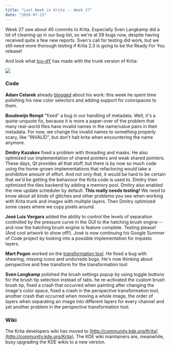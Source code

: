 ```yaml
---
title: "Last Week in Krita -- Week 27"
date: "2010-07-13"
---
```


Week 27 saw about 40 commits to Krita. Especially Sven Langkamp did a lot of cleaning up in our bug list, so we're at 59 bugs now, despite having received quite a few new reports. Sven's call for testing did work, but we still need more thorough testing if Krita 2.3 is going to be the Ready For You release!

And look what [Ico-dY](http://www.turnangel.com) has made with the trunk version of Krita:  

[![](/images/posts/2010/girl_in_blossom_xkrita.jpg)](http://forum.kde.org/viewtopic.php?f=138&t=88985)  

### Code

**Adam Celarek** already [blogged](http://celarek.at/2010/07/krita-gsoc-colour-selectors-with-colourspaces-support/) about his work: this week he spent time polishing his new color selectors and adding support for colorspaces to them.

**Boudewijn Rempt** "fixed" a bug in our handling of metadata. Well, it's a quote-unquote fix, because it is more a paper-over of the problem that many real-world files have invalid names in the name/value pairs in their metadata. For now, we change the invalid names to something properly scary, like "INVALID", but don't halt krita when encountering the name anymore.

**Dmitry Kazakov** fixed a problem with threading and masks. He also optimized our implementation of shared pointers and weak shared pointers. These days, Qt provides all that stuff, but there is by now so much code using the home-grown implementations that refactoring would take a prohibitive amount of effort. And not only that, it would be hard to be certain that we'd be getting the behaviour the Krita code is used to. Dmitry then optimized the tiles backend by adding a memory pool. Dmitry also enabled the new update scheduler by default. **This really needs testing!** We need to know about all kinds of glitches and other problems you see when working with Krita trunk and images with multiple layers. Then Dmitry optimized some cases where we copy pixels around.

**José Luis Vergara** added the ability to control the levels of separation controlled by the pressure curve in the GUI to the hatching brush engine -- and now the hatching brush engine is feature complete. Testing please! (And cool artwork to show off!). José is now continuing his Google Summer of Code project by looking into a possible implementation for impasto layers.

**Mart Pegon** worked on the [transformation tool](http://www.kdedevelopers.org/node/4271). He fixed a bug with shearing, missing icons and undo/redo bugs. He's now thinking about perspective and free transform for the transformation tool

**Sven Langkamp** polished the brush settings popup by using toggle buttons for the brush tip selection instead of tabs. he re-activated the custom brush brush tip, fixed a crash that occurred when painting after changing the image's color space, fixed a crash in the perspective transformation tool, another crash that occurred when moving a whole image, the order of layers when separating an image into different layers for every channel and yet another problem in the perspective transformation tool.

### Wiki

The Krita developers wiki has moved to [http://community.kde.org/Krita](http://community.kde.org/Krita). The KDE wiki maintainers are, meanwhile, busy upgrading the KDE wikis to a new version.
